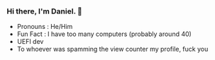 ### Hi there, I'm Daniel. 👋
  
  - Pronouns : He/Him
  - Fun Fact : I have too many computers (probably around 40)
  - UEFI dev <br>
  - To whoever was spamming the view counter my profile, fuck you
<!--
**Daniel224455/Daniel224455** is a ✨ _special_ ✨ repository because its `README.md` (this file) appears on your GitHub profile.

Here are some ideas to get you started:

- 🔭 I’m currently working on ...
- 🌱 I’m currently learning ...
- 👯 I’m looking to collaborate on ...
- 🤔 I’m looking for help with ...
- 💬 Ask me about ...
- 📫 How to reach me: ...
- 😄 Pronouns: ...
- ⚡ Fun fact: ...
-->
